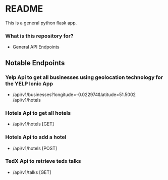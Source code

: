 # README #

This is a general python flask app.

### What is this repository for? ###

* General API Endpoints

## Notable Endpoints ##

### Yelp Api to get all businesses using geolocation technology for the YELP Ionic App ###
* /api/v1/businesses?longitude=-0.022974&latitude=51.5002 /api/v1/hotels

### Hotels Api to get all hotels ###
* /api/v1/hotels [GET]

### Hotels Api to add a hotel ###
* /api/v1/hotels [POST]


### TedX Api to retrieve tedx talks ###
* /api/v1/talks [GET]